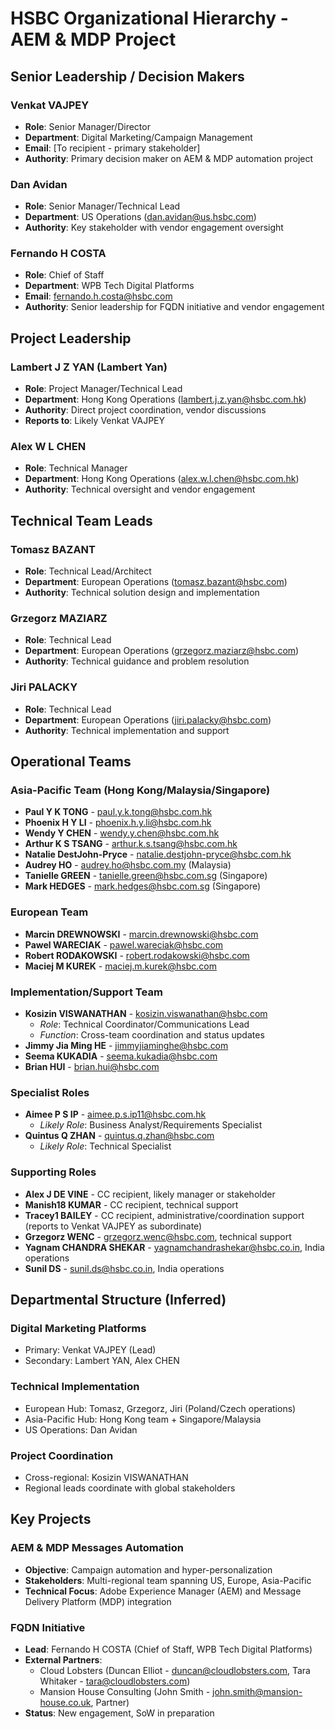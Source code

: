 # HSBC Organizational Hierarchy - AEM & MDP Project

## Senior Leadership / Decision Makers

### **Venkat VAJPEY**
- **Role**: Senior Manager/Director
- **Department**: Digital Marketing/Campaign Management
- **Email**: [To recipient - primary stakeholder]
- **Authority**: Primary decision maker on AEM & MDP automation project

### **Dan Avidan** 
- **Role**: Senior Manager/Technical Lead
- **Department**: US Operations (dan.avidan@us.hsbc.com)
- **Authority**: Key stakeholder with vendor engagement oversight

### **Fernando H COSTA**
- **Role**: Chief of Staff
- **Department**: WPB Tech Digital Platforms
- **Email**: fernando.h.costa@hsbc.com
- **Authority**: Senior leadership for FQDN initiative and vendor engagement

## Project Leadership

### **Lambert J Z YAN** (Lambert Yan)
- **Role**: Project Manager/Technical Lead
- **Department**: Hong Kong Operations (lambert.j.z.yan@hsbc.com.hk)
- **Authority**: Direct project coordination, vendor discussions
- **Reports to**: Likely Venkat VAJPEY

### **Alex W L CHEN**
- **Role**: Technical Manager
- **Department**: Hong Kong Operations (alex.w.l.chen@hsbc.com.hk)
- **Authority**: Technical oversight and vendor engagement

## Technical Team Leads

### **Tomasz BAZANT**
- **Role**: Technical Lead/Architect
- **Department**: European Operations (tomasz.bazant@hsbc.com)
- **Authority**: Technical solution design and implementation

### **Grzegorz MAZIARZ**
- **Role**: Technical Lead
- **Department**: European Operations (grzegorz.maziarz@hsbc.com)
- **Authority**: Technical guidance and problem resolution

### **Jiri PALACKY**
- **Role**: Technical Lead
- **Department**: European Operations (jiri.palacky@hsbc.com)
- **Authority**: Technical implementation and support

## Operational Teams

### Asia-Pacific Team (Hong Kong/Malaysia/Singapore)
- **Paul Y K TONG** - paul.y.k.tong@hsbc.com.hk
- **Phoenix H Y LI** - phoenix.h.y.li@hsbc.com.hk
- **Wendy Y CHEN** - wendy.y.chen@hsbc.com.hk
- **Arthur K S TSANG** - arthur.k.s.tsang@hsbc.com.hk
- **Natalie DestJohn-Pryce** - natalie.destjohn-pryce@hsbc.com.hk
- **Audrey HO** - audrey.ho@hsbc.com.my (Malaysia)
- **Tanielle GREEN** - tanielle.green@hsbc.com.sg (Singapore)
- **Mark HEDGES** - mark.hedges@hsbc.com.sg (Singapore)

### European Team
- **Marcin DREWNOWSKI** - marcin.drewnowski@hsbc.com
- **Pawel WARECIAK** - pawel.wareciak@hsbc.com
- **Robert RODAKOWSKI** - robert.rodakowski@hsbc.com
- **Maciej M KUREK** - maciej.m.kurek@hsbc.com

### Implementation/Support Team
- **Kosizin VISWANATHAN** - kosizin.viswanathan@hsbc.com
  - *Role*: Technical Coordinator/Communications Lead
  - *Function*: Cross-team coordination and status updates
- **Jimmy Jia Ming HE** - jimmyjiaminghe@hsbc.com
- **Seema KUKADIA** - seema.kukadia@hsbc.com
- **Brian HUI** - brian.hui@hsbc.com

### Specialist Roles
- **Aimee P S IP** - aimee.p.s.ip11@hsbc.com.hk
  - *Likely Role*: Business Analyst/Requirements Specialist
- **Quintus Q ZHAN** - quintus.q.zhan@hsbc.com
  - *Likely Role*: Technical Specialist

### Supporting Roles
- **Alex J DE VINE** - CC recipient, likely manager or stakeholder
- **Manish18 KUMAR** - CC recipient, technical support
- **Tracey1 BAILEY** - CC recipient, administrative/coordination support (reports to Venkat VAJPEY as subordinate)
- **Grzegorz WENC** - grzegorz.wenc@hsbc.com, technical support
- **Yagnam CHANDRA SHEKAR** - yagnamchandrashekar@hsbc.co.in, India operations
- **Sunil DS** - sunil.ds@hsbc.co.in, India operations

## Departmental Structure (Inferred)

### **Digital Marketing Platforms**
- Primary: Venkat VAJPEY (Lead)
- Secondary: Lambert YAN, Alex CHEN

### **Technical Implementation**
- European Hub: Tomasz, Grzegorz, Jiri (Poland/Czech operations)
- Asia-Pacific Hub: Hong Kong team + Singapore/Malaysia
- US Operations: Dan Avidan

### **Project Coordination**
- Cross-regional: Kosizin VISWANATHAN
- Regional leads coordinate with global stakeholders

## Key Projects

### AEM & MDP Messages Automation
- **Objective**: Campaign automation and hyper-personalization
- **Stakeholders**: Multi-regional team spanning US, Europe, Asia-Pacific
- **Technical Focus**: Adobe Experience Manager (AEM) and Message Delivery Platform (MDP) integration

### FQDN Initiative
- **Lead**: Fernando H COSTA (Chief of Staff, WPB Tech Digital Platforms)
- **External Partners**: 
  - Cloud Lobsters (Duncan Elliot - duncan@cloudlobsters.com, Tara Whitaker - tara@cloudlobsters.com)
  - Mansion House Consulting (John Smith - john.smith@mansion-house.co.uk, Partner)
- **Status**: New engagement, SoW in preparation